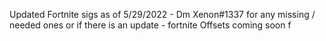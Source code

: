 Updated Fortnite sigs as of 5/29/2022 -
Dm Xenon#1337 for any missing / needed ones or if there is an update -
fortnite Offsets coming soon
f
